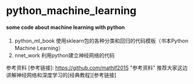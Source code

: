 # python_machine_learning
#### some code about machine learning with python

1. python_ml_book 使用sklearn包的各种分类和回归的代码模板（书本Python Machine Learning）
2. nnet_work 利用python建立神经网络的代码


参考资料
[参考链接]: https://github.com/mathlf2015 "参考资料"
推荐大家这边讲解神经网络和深度学习的[经典教程][参考链接]
